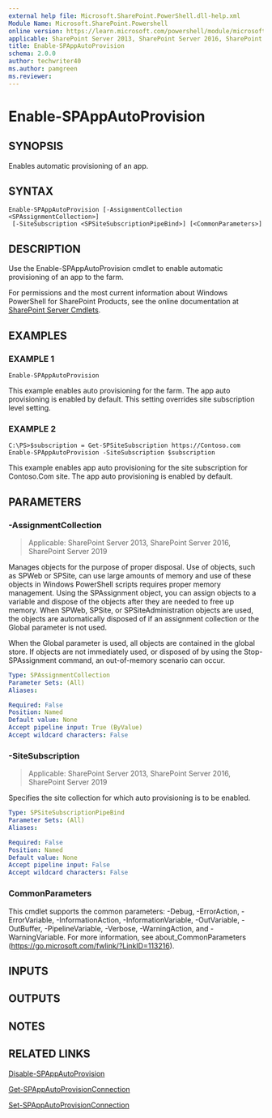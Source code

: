 ```yaml
---
external help file: Microsoft.SharePoint.PowerShell.dll-help.xml
Module Name: Microsoft.SharePoint.Powershell
online version: https://learn.microsoft.com/powershell/module/microsoft.sharepoint.powershell/enable-spappautoprovision
applicable: SharePoint Server 2013, SharePoint Server 2016, SharePoint Server 2019
title: Enable-SPAppAutoProvision
schema: 2.0.0
author: techwriter40
ms.author: pamgreen
ms.reviewer:
---
```


# Enable-SPAppAutoProvision

## SYNOPSIS

Enables automatic provisioning of an app.

## SYNTAX

```
Enable-SPAppAutoProvision [-AssignmentCollection <SPAssignmentCollection>]
 [-SiteSubscription <SPSiteSubscriptionPipeBind>] [<CommonParameters>]
```

## DESCRIPTION
Use the Enable-SPAppAutoProvision cmdlet to enable automatic provisioning of an app to the farm.

For permissions and the most current information about Windows PowerShell for SharePoint Products, see the online documentation at [SharePoint Server Cmdlets](https://learn.microsoft.com/powershell/sharepoint/sharepoint-server/sharepoint-server-cmdlets).

## EXAMPLES

### EXAMPLE 1
```
Enable-SPAppAutoProvision
```

This example enables auto provisioning for the farm.
The app auto provisioning is enabled by default.
This setting overrides site subscription level setting.

### EXAMPLE 2
```
C:\PS>$subscription = Get-SPSiteSubscription https://Contoso.com
Enable-SPAppAutoProvision -SiteSubscription $subscription
```

This example enables app auto provisioning for the site subscription for Contoso.Com site.
The app auto provisioning is enabled by default.

## PARAMETERS

### -AssignmentCollection

> Applicable: SharePoint Server 2013, SharePoint Server 2016, SharePoint Server 2019

Manages objects for the purpose of proper disposal.
Use of objects, such as SPWeb or SPSite, can use large amounts of memory and use of these objects in Windows PowerShell scripts requires proper memory management.
Using the SPAssignment object, you can assign objects to a variable and dispose of the objects after they are needed to free up memory.
When SPWeb, SPSite, or SPSiteAdministration objects are used, the objects are automatically disposed of if an assignment collection or the Global parameter is not used.

When the Global parameter is used, all objects are contained in the global store.
If objects are not immediately used, or disposed of by using the Stop-SPAssignment command, an out-of-memory scenario can occur.

```yaml
Type: SPAssignmentCollection
Parameter Sets: (All)
Aliases:

Required: False
Position: Named
Default value: None
Accept pipeline input: True (ByValue)
Accept wildcard characters: False
```

### -SiteSubscription

> Applicable: SharePoint Server 2013, SharePoint Server 2016, SharePoint Server 2019

Specifies the site collection for which auto provisioning is to be enabled.

```yaml
Type: SPSiteSubscriptionPipeBind
Parameter Sets: (All)
Aliases:

Required: False
Position: Named
Default value: None
Accept pipeline input: False
Accept wildcard characters: False
```

### CommonParameters
This cmdlet supports the common parameters: -Debug, -ErrorAction, -ErrorVariable, -InformationAction, -InformationVariable, -OutVariable, -OutBuffer, -PipelineVariable, -Verbose, -WarningAction, and -WarningVariable. For more information, see about_CommonParameters (https://go.microsoft.com/fwlink/?LinkID=113216).

## INPUTS

## OUTPUTS

## NOTES

## RELATED LINKS

[Disable-SPAppAutoProvision](Disable-SPAppAutoProvision.md)

[Get-SPAppAutoProvisionConnection](Get-SPAppAutoProvisionConnection.md)

[Set-SPAppAutoProvisionConnection](Set-SPAppAutoProvisionConnection.md)
